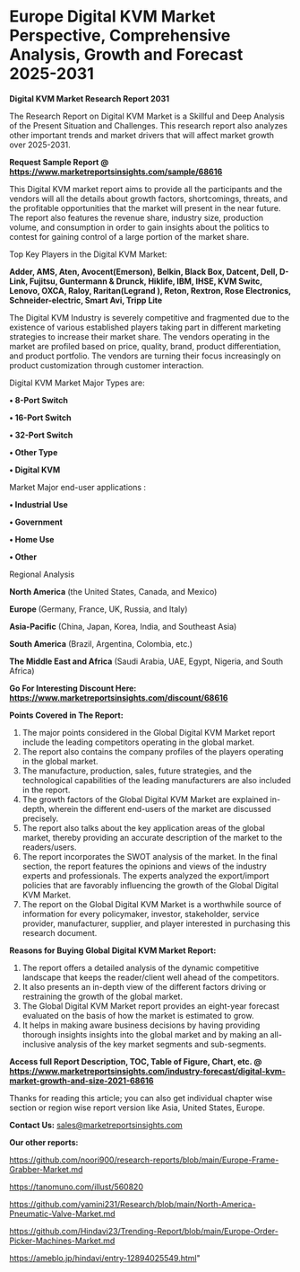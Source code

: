 # Europe Digital KVM Market Perspective, Comprehensive Analysis, Growth and Forecast 2025-2031

<strong>Digital KVM Market Research Report 2031</strong>

The Research Report on Digital KVM Market is a Skillful and Deep Analysis of the Present Situation and Challenges. This research report also analyzes other important trends and market drivers that will affect market growth over 2025-2031.

<strong>Request Sample Report @ <a href=https://www.marketreportsinsights.com/sample/68616>https://www.marketreportsinsights.com/sample/68616</a></strong>

This Digital KVM market report aims to provide all the participants and the vendors will all the details about growth factors, shortcomings, threats, and the profitable opportunities that the market will present in the near future. The report also features the revenue share, industry size, production volume, and consumption in order to gain insights about the politics to contest for gaining control of a large portion of the market share.

Top Key Players in the Digital KVM Market:

<strong>Adder, AMS, Aten, Avocent(Emerson), Belkin, Black Box, Datcent, Dell, D-Link, Fujitsu, Guntermann & Drunck, Hiklife, IBM, IHSE, KVM Switc, Lenovo, OXCA, Raloy, Raritan(Legrand ), Reton, Rextron, Rose Electronics, Schneider-electric, Smart Avi, Tripp Lite</strong>

The Digital KVM Industry is severely competitive and fragmented due to the existence of various established players taking part in different marketing strategies to increase their market share. The vendors operating in the market are profiled based on price, quality, brand, product differentiation, and product portfolio. The vendors are turning their focus increasingly on product customization through customer interaction.

Digital KVM Market Major Types are:

<strong>• 8-Port Switch

• 16-Port Switch

• 32-Port Switch

• Other Type

• Digital KVM</strong>

Market Major end-user applications :

<strong>• Industrial Use

• Government

• Home Use

• Other</strong>

Regional Analysis

</u><strong><b>North America</b></strong> (the United States, Canada, and Mexico)

<strong><b>Europe </b></strong>(Germany, France, UK, Russia, and Italy)

<strong><b>Asia-Pacific</b></strong> (China, Japan, Korea, India, and Southeast Asia)

<strong><b>South America</b></strong> (Brazil, Argentina, Colombia, etc.)

<strong><b>The Middle East and Africa</b></strong> (Saudi Arabia, UAE, Egypt, Nigeria, and South Africa)

<strong>Go For Interesting Discount Here: <a href=https://www.marketreportsinsights.com/discount/68616>https://www.marketreportsinsights.com/discount/68616</a></strong>

<strong>Points Covered in The Report:</strong>
<ol>
  <li>The major points considered in the Global Digital KVM Market report include the leading competitors operating in the global market.</li>
  <li>The report also contains the company profiles of the players operating in the global market.</li>
  <li>The manufacture, production, sales, future strategies, and the technological capabilities of the leading manufacturers are also included in the report.</li>
  <li>The growth factors of the Global Digital KVM Market are explained in-depth, wherein the different end-users of the market are discussed precisely.</li>
  <li>The report also talks about the key application areas of the global market, thereby providing an accurate description of the market to the readers/users.</li>
  <li>The report incorporates the SWOT analysis of the market. In the final section, the report features the opinions and views of the industry experts and professionals. The experts analyzed the export/import policies that are favorably influencing the growth of the Global Digital KVM Market.</li>
  <li>The report on the Global Digital KVM Market is a worthwhile source of information for every policymaker, investor, stakeholder, service provider, manufacturer, supplier, and player interested in purchasing this research document.</li>
</ol>
<strong>Reasons for Buying Global Digital KVM Market Report:</strong>

<ol>
  <li>The report offers a detailed analysis of the dynamic competitive landscape that keeps the reader/client well ahead of the competitors.</li>
  <li>It also presents an in-depth view of the different factors driving or restraining the growth of the global market.</li>
  <li>The Global Digital KVM Market report provides an eight-year forecast evaluated on the basis of how the market is estimated to grow.</li>
  <li>It helps in making aware business decisions by having providing thorough insights insights into the global market and by making an all-inclusive analysis of the key market segments and sub-segments.</li>
</ol>
<strong>Access full Report Description, TOC, Table of Figure, Chart, etc. @ <a href=https://www.marketreportsinsights.com/industry-forecast/digital-kvm-market-growth-and-size-2021-68616>https://www.marketreportsinsights.com/industry-forecast/digital-kvm-market-growth-and-size-2021-68616</a></strong>


Thanks for reading this article; you can also get individual chapter wise section or region wise report version like Asia, United States, Europe.

<strong>Contact Us:</strong>
sales@marketreportsinsights.com

<strong>Our other reports:</strong>

<a href=https://github.com/noori900/research-reports/blob/main/Europe-Frame-Grabber-Market.md>https://github.com/noori900/research-reports/blob/main/Europe-Frame-Grabber-Market.md</a>

<a href=https://tanomuno.com/illust/560820>https://tanomuno.com/illust/560820</a>

<a href=https://github.com/yamini231/Research/blob/main/North-America-Pneumatic-Valve-Market.md>https://github.com/yamini231/Research/blob/main/North-America-Pneumatic-Valve-Market.md</a>

<a href=https://github.com/Hindavi23/Trending-Report/blob/main/Europe-Order-Picker-Machines-Market.md>https://github.com/Hindavi23/Trending-Report/blob/main/Europe-Order-Picker-Machines-Market.md</a>

<a href=https://ameblo.jp/hindavi/entry-12894025549.html>https://ameblo.jp/hindavi/entry-12894025549.html</a>"
